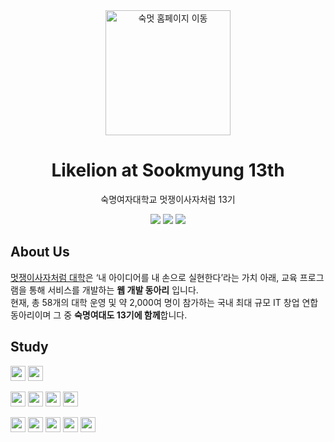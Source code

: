 <div align="center">
<a href="https://github.com/Likelion-at-SMWU-13th/smwu-likelion-13th">
<img width="200px" src="https://github.com/user-attachments/assets/f9cbf4b0-594b-42a2-8dbd-fc72942595b2" alt="숙멋 홈페이지 이동"/>
</a>

# Likelion at Sookmyung 13th

숙명여자대학교 멋쟁이사자처럼 13기

[![](https://img.shields.io/badge/SookmyungLikelion-003087?style=flat&logo=nixos&logoColor=white)](http://smwulion.com/) 
[![](https://img.shields.io/badge/sookmyung@likelion.org-D14836?style=flat&logo=gmail&logoColor=white)](mailto:sookmyung@likelion.org)
[![](https://img.shields.io/badge/sookmyung_likelion-E4405F?style=flat&logo=instagram&logoColor=white)](https://www.instagram.com/sookmyung_likelion/)

</div>

## About Us
[멋쟁이사자처럼 대학](https://likelion.university/)은 ‘내 아이디어를 내 손으로 실현한다’라는 가치 아래, 교육 프로그램을 통해 서비스를 개발하는 **웹 개발 동아리** 입니다. <br/>
현재, 총 58개의 대학 운영 및 약 2,000여 명이 참가하는 국내 최대 규모 IT 창업 연합 동아리이며 그 중 **숙명여대도 13기에 함께**합니다. <br/>



## Study
<img src="https://img.shields.io/badge/Figma-5E5E5E?style=flat&logo=figma&logoColor=white" height="24"> <img src="https://img.shields.io/badge/Notion-000000?style=flat&logo=Notion&logoColor=white" height="24">
<br>

<img src="https://img.shields.io/badge/html-E34F26?style=flat&logo=html5&logoColor=white" height="24"> <img src="https://img.shields.io/badge/CSS-1572B6?style=flat&logo=css3&logoColor=white" height="24"> <img src="https://img.shields.io/badge/JavaScript-F7DF1E?style=flat&logo=JavaScript&logoColor=white" height="24"> <img src="https://img.shields.io/badge/react-61DAFB?style=flat&logo=react&logoColor=white" height="24"> <br>

<img src="https://img.shields.io/badge/Java-007396.svg?&style=flat&logo=Java&logoColor=white" height="24"> <img src="https://img.shields.io/badge/spring boot-6DB33F?style=flat&logo=spring&logoColor=white" height="24"> <img src="https://img.shields.io/badge/Python-3776AB?style=flat&logo=python&logoColor=white" height="24"> <img src="https://img.shields.io/badge/Django-092E20?style=flat&logo=django&logoColor=white" height="24"> <img src="https://img.shields.io/badge/Amazon_AWS-232F3E?style=flat&logo=amazon-aws&logoColor=white" height="24">


